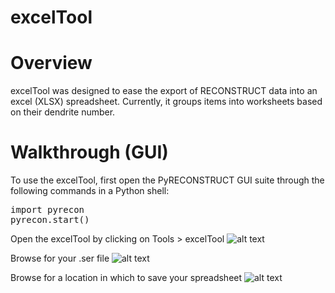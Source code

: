 excelTool
=============

# Overview
excelTool was designed to ease the export of RECONSTRUCT data into an excel (XLSX) spreadsheet. Currently, it groups items into worksheets based on their dendrite number.

# Walkthrough (GUI)
To use the excelTool, first open the PyRECONSTRUCT GUI suite through the following commands in a Python shell: <br>
<pre>
import pyrecon
pyrecon.start()
</pre>

Open the excelTool by clicking on Tools > excelTool
![alt text](https://github.com/wtrdrnkr/pyrecon/raw/master/pyrecon/tools/excelTool/excelTool1.jpg "excelTool1")

Browse for your .ser file
![alt text](https://github.com/wtrdrnkr/pyrecon/raw/master/pyrecon/tools/excelTool/exceltool2.jpg "excelTool2")

Browse for a location in which to save your spreadsheet
![alt text](https://github.com/wtrdrnkr/pyrecon/raw/master/pyrecon/tools/excelTool/exceltool3.jpg "excelTool3")




